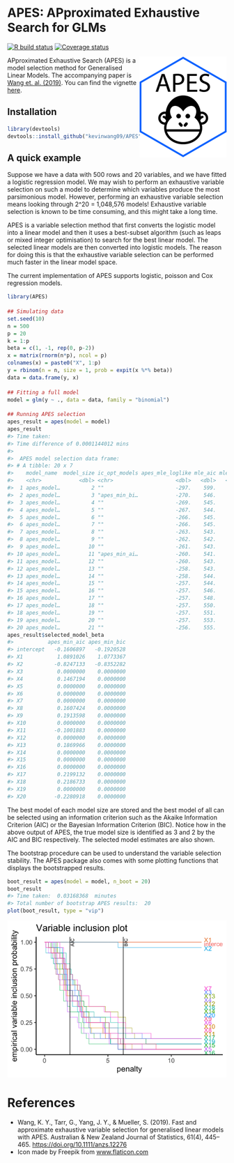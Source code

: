 
<!-- README.md is generated from README.Rmd. Please edit that file -->

# APES: APproximated Exhaustive Search for GLMs

[![R build
status](https://github.com/kevinwang09/APES/workflows/R-CMD-check/badge.svg)](https://github.com/kevinwang09/APES/actions)
[![Coverage
status](https://codecov.io/gh/kevinwang09/APES/branch/master/graph/badge.svg)](https://codecov.io/github/kevinwang09/APES?branch=master)

<img src="inst/APES_logo.png" align="right" width="200" />

APproximated Exhaustive Search (APES) is a model selection method for
Generalised Linear Models. The accompanying paper is [Wang et.
al. (2019)](https://doi.org/10.1111/anzs.12276). You can find the
vignette [here](https://kevinwang09.github.io/APES/articles/APES.html).

## Installation

``` r
library(devtools)
devtools::install_github("kevinwang09/APES")
```

## A quick example

Suppose we have a data with 500 rows and 20 variables, and we have
fitted a logistic regression model. We may wish to perform an exhaustive
variable selection on such a model to determine which variables produce
the most parsimonious model. However, performing an exhaustive variable
selection means looking through 2^20 = 1,048,576 models\! Exhaustive
variable selection is known to be time consuming, and this might take a
long time.

APES is a variable selection method that first converts the logistic
model into a linear model and then it uses a best-subset algorithm (such
as leaps or mixed integer optimisation) to search for the best linear
model. The selected linear models are then converted into logistic
models. The reason for doing this is that the exhaustive variable
selection can be performed much faster in the linear model space.

The current implementation of APES supports logistic, poisson and Cox
regression models.

``` r
library(APES)

## Simulating data
set.seed(10)
n = 500
p = 20
k = 1:p
beta = c(1, -1, rep(0, p-2))
x = matrix(rnorm(n*p), ncol = p)
colnames(x) = paste0("X", 1:p)
y = rbinom(n = n, size = 1, prob = expit(x %*% beta))
data = data.frame(y, x)

## Fitting a full model 
model = glm(y ~ ., data = data, family = "binomial")

## Running APES selection
apes_result = apes(model = model)
apes_result
#> Time taken: 
#> Time difference of 0.0001144012 mins
#> 
#>  APES model selection data frame: 
#> # A tibble: 20 x 7
#>    model_name  model_size ic_opt_models apes_mle_loglike mle_aic mle_bic status 
#>    <chr>            <dbl> <chr>                    <dbl>   <dbl>   <dbl> <chr>  
#>  1 apes_model…          2 ""                       -297.    599.    607. leaps_…
#>  2 apes_model…          3 "apes_min_bi…            -270.    546.    558. leaps_…
#>  3 apes_model…          4 ""                       -269.    545.    562. leaps_…
#>  4 apes_model…          5 ""                       -267.    544.    565. leaps_…
#>  5 apes_model…          6 ""                       -266.    545.    570. leaps_…
#>  6 apes_model…          7 ""                       -266.    545.    575. leaps_…
#>  7 apes_model…          8 ""                       -263.    543.    577. leaps_…
#>  8 apes_model…          9 ""                       -262.    542.    580. leaps_…
#>  9 apes_model…         10 ""                       -261.    543.    585. leaps_…
#> 10 apes_model…         11 "apes_min_ai…            -260.    541.    587. leaps_…
#> 11 apes_model…         12 ""                       -260.    543.    594. leaps_…
#> 12 apes_model…         13 ""                       -258.    543.    598. leaps_…
#> 13 apes_model…         14 ""                       -258.    544.    603. leaps_…
#> 14 apes_model…         15 ""                       -257.    544.    608. leaps_…
#> 15 apes_model…         16 ""                       -257.    546.    614. leaps_…
#> 16 apes_model…         17 ""                       -257.    548.    620. leaps_…
#> 17 apes_model…         18 ""                       -257.    550.    626. leaps_…
#> 18 apes_model…         19 ""                       -257.    551.    631. leaps_…
#> 19 apes_model…         20 ""                       -257.    553.    638. leaps_…
#> 20 apes_model…         21 ""                       -256.    555.    643. leaps_…
apes_result$selected_model_beta
#>           apes_min_aic apes_min_bic
#> intercept   -0.1606897   -0.1920528
#> X1           1.0891026    1.0773367
#> X2          -0.8247133   -0.8352282
#> X3           0.0000000    0.0000000
#> X4           0.1467194    0.0000000
#> X5           0.0000000    0.0000000
#> X6           0.0000000    0.0000000
#> X7           0.0000000    0.0000000
#> X8           0.1607424    0.0000000
#> X9           0.1913598    0.0000000
#> X10          0.0000000    0.0000000
#> X11         -0.1001883    0.0000000
#> X12          0.0000000    0.0000000
#> X13          0.1869966    0.0000000
#> X14          0.0000000    0.0000000
#> X15          0.0000000    0.0000000
#> X16          0.0000000    0.0000000
#> X17          0.2199132    0.0000000
#> X18          0.2186733    0.0000000
#> X19          0.0000000    0.0000000
#> X20         -0.2280918    0.0000000
```

The best model of each model size are stored and the best model of all
can be selected using an information criterion such as the Akaike
Information Criterion (AIC) or the Bayesian Information Criterion (BIC).
Notice how in the above output of APES, the true model size is
identified as 3 and 2 by the AIC and BIC respectively. The selected
model estimates are also shown.

The bootstrap procedure can be used to understand the variable selection
stability. The APES package also comes with some plotting functions that
displays the bootstrapped results.

``` r
boot_result = apes(model = model, n_boot = 20)
boot_result
#> Time taken:  0.03168368  minutes 
#> Total number of bootstrap APES results:  20
plot(boot_result, type = "vip")
```

![](man/figures/README-unnamed-chunk-3-1.png)<!-- -->

# References

  - Wang, K. Y., Tarr, G., Yang, J. Y., & Mueller, S. (2019). Fast and
    approximate exhaustive variable selection for generalised linear
    models with APES. Australian & New Zealand Journal of Statistics,
    61(4), 445–465. <https://doi.org/10.1111/anzs.12276>
  - Icon made by Freepik from www.flaticon.com
